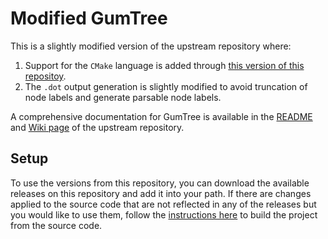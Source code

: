 # Modified GumTree

This is a slightly modified version of the upstream repository where:
  1. Support for the `CMake` language is added through [this version of this repositoy](https://github.com/mahtab-nejati/tree-sitter-parser/releases/tag/ASE2024).
  2. The `.dot` output generation is slightly modified to avoid truncation of node labels and generate parsable node labels.

A comprehensive documentation for GumTree is available in the [README](https://github.com/GumTreeDiff/gumtree/blob/main/README.md) and [Wiki page](https://github.com/GumTreeDiff/gumtree/wiki/Getting-Started) of the upstream repository.

## Setup

To use the versions from this repository, you can download the available releases on this repository and add it into your path.
If there are changes applied to the source code that are not reflected in any of the releases but you would like to use them, follow the [instructions here](https://github.com/GumTreeDiff/gumtree/wiki/Getting-Started#install-from-the-sources) to build the project from the source code.